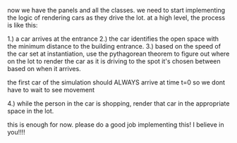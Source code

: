 now we have the panels and all the classes. we need to start implementing the logic of rendering cars as they drive the lot. at a high level, the process is like this:

1.) a car arrives at the entrance
2.) the car identifies the open space with the minimum distance to the building entrance.
3.) based on the speed of the car set at instantiation, use the pythagorean theorem to figure out where on the lot to render the car as it is driving to the spot it's chosen between based on when it arrives.

the first car of the simulation should ALWAYS arrive at time t=0 so we dont have to wait to see movement

4.) while the person in the car is shopping, render that car in the appropriate space in the lot.

this is enough for now. please do a good job implementing this! I believe in you!!!!